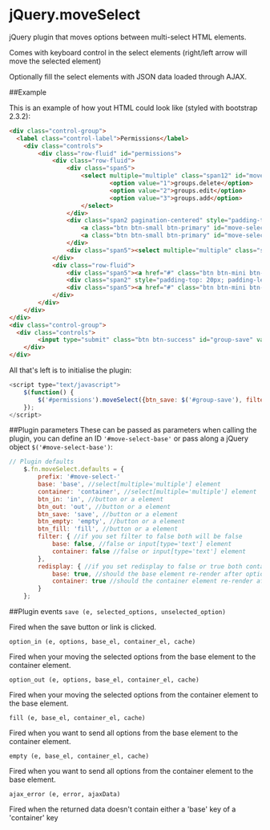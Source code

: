jQuery.moveSelect
=================

jQuery plugin that moves options between multi-select HTML elements.

Comes with keyboard control in the select elements (right/left arrow will move the selected element)

Optionally fill the select elements with JSON data loaded through AJAX.

##Example

This is an example of how yout HTML could look like (styled with bootstrap 2.3.2):
```html
<div class="control-group">
  <label class="control-label">Permissions</label>
	<div class="controls">
		<div class="row-fluid" id="permissions">
			<div class="row-fluid">
				<div class="span5">
					<select multiple="multiple" class="span12" id="move-select-base" size="8">
							<option value="1">groups.delete</option>
							<option value="2">groups.edit</option>
							<option value="3">groups.add</option>
					</select>
				</div>
				<div class="span2 pagination-centered" style="padding-top: 60px;">
					<a class="btn btn-small btn-primary" id="move-select-in">>></a><br />
					<a class="btn btn-small btn-primary" id="move-select-out"><<</a>
				</div>
				<div class="span5"><select multiple="multiple" class="span12" id="move-select-container" size="8" name="permissions[]"></select></div>
			</div>
			<div class="row-fluid">
				<div class="span5"><a href="#" class="btn btn-mini btn-success" id="move-select-fill">Move all</a></div>
				<div class="span2" style="padding-top: 20px; padding-left: 15px"></div>
				<div class="span5"><a href="#" class="btn btn-mini btn-danger pull-right" id="move-select-empty">Remove all</a></div>
			</div>
		</div>
	</div>
</div>
<div class="control-group">
  <div class="controls">
		<input type="submit" class="btn btn-success" id="group-save" value="Create group" />
	</div>
</div>

```

All that's left is to initialise the plugin:
```javascript
<script type="text/javascript">
	$(function() {
		$('#permissions').moveSelect({btn_save: $('#group-save'), filter: false});
	});
</script>
```

##Plugin parameters
These can be passed as parameters when calling the plugin, you can define an ID ```'#move-select-base'``` or 
pass along a jQuery object ```$('#move-select-base')```:

```javascript
// Plugin defaults
	$.fn.moveSelect.defaults = {
		prefix: '#move-select-'
		base: 'base', //select[multiple='multiple'] element
		container: 'container', //select[multiple='multiple'] element
		btn_in: 'in', //button or a element
		btn_out: 'out', //button or a element
		btn_save: 'save', //button or a element
		btn_empty: 'empty', //button or a element
		btn_fill: 'fill', //button or a element
		filter: { //if you set filter to false both will be false
			base: false, //false or input[type='text'] element
			container: false //false or input[type='text'] element
		},
		redisplay: { //if you set redisplay to false or true both container and base will be counted as false
			base: true, //should the base element re-render after options were moved?
			container: true //should the container element re-render after options were moved?
		}
	};
```

##Plugin events
```save (e, selected_options, unselected_option)```

Fired when the save button or link is clicked.

```option_in (e, options, base_el, container_el, cache)```

Fired when your moving the selected options from the base element to the container element.

```option_out (e, options, base_el, container_el, cache)```

Fired when your moving the selected options from the container element to the base element.

```fill (e, base_el, container_el, cache)```

Fired when you want to send all options from the base element to the container element.

```empty (e, base_el, container_el, cache)```

Fired when you want to send all options from the container element to the base element.

```ajax_error (e, error, ajaxData)```

Fired when the returned data doesn't contain either a 'base' key of a 'container' key
